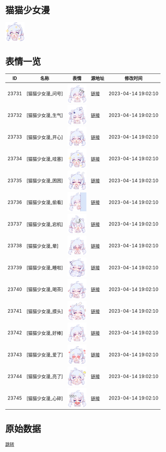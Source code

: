 # 猫猫少女漫

<img src="./cover.png" height="60" alt="cover" />

# 表情一览

|ID|名称|表情|源地址|修改时间|
|----|----|----|----|----|
|23731|[猫猫少女漫_问号]|<img src="./pic/023731_%5B猫猫少女漫_问号%5D.png" height="60" alt="问号"/>|[链接](https://i0.hdslb.com/bfs/garb/b05bfd6a88ed6649e33c6b5e0893b844aab28b68.png)|2023-04-14 19:02:10|
|23732|[猫猫少女漫_生气]|<img src="./pic/023732_%5B猫猫少女漫_生气%5D.png" height="60" alt="生气"/>|[链接](https://i0.hdslb.com/bfs/garb/6277e3b78dcbf0031e70342f948c2b63a01e4314.png)|2023-04-14 19:02:10|
|23733|[猫猫少女漫_开心]|<img src="./pic/023733_%5B猫猫少女漫_开心%5D.png" height="60" alt="开心"/>|[链接](https://i0.hdslb.com/bfs/garb/c710bc5829b61c1d2401abaf800f2affda6ff5cd.png)|2023-04-14 19:02:10|
|23734|[猫猫少女漫_哇塞]|<img src="./pic/023734_%5B猫猫少女漫_哇塞%5D.png" height="60" alt="哇塞"/>|[链接](https://i0.hdslb.com/bfs/garb/9c0520504e2df98cd8461af15dbc2f65502741f1.png)|2023-04-14 19:02:10|
|23735|[猫猫少女漫_困困]|<img src="./pic/023735_%5B猫猫少女漫_困困%5D.png" height="60" alt="困困"/>|[链接](https://i0.hdslb.com/bfs/garb/7d97fc12451adab536be0041e561200b6c579b22.png)|2023-04-14 19:02:10|
|23736|[猫猫少女漫_偷看]|<img src="./pic/023736_%5B猫猫少女漫_偷看%5D.png" height="60" alt="偷看"/>|[链接](https://i0.hdslb.com/bfs/garb/1527a18f0d8298a330934ba99620031c9c8c09a1.png)|2023-04-14 19:02:10|
|23737|[猫猫少女漫_宕机]|<img src="./pic/023737_%5B猫猫少女漫_宕机%5D.png" height="60" alt="宕机"/>|[链接](https://i0.hdslb.com/bfs/garb/2dda9e76d2867a11fad4e28562fd022d1cc7dd8f.png)|2023-04-14 19:02:10|
|23738|[猫猫少女漫_晕]|<img src="./pic/023738_%5B猫猫少女漫_晕%5D.png" height="60" alt="晕"/>|[链接](https://i0.hdslb.com/bfs/garb/28eae77f2a0260ccff95dd010927c7a8c01984cf.png)|2023-04-14 19:02:10|
|23739|[猫猫少女漫_睡啦]|<img src="./pic/023739_%5B猫猫少女漫_睡啦%5D.png" height="60" alt="睡啦"/>|[链接](https://i0.hdslb.com/bfs/garb/9639c0bd27b46d443f8c00afa0a53bf3af44f2fa.png)|2023-04-14 19:02:10|
|23740|[猫猫少女漫_喝茶]|<img src="./pic/023740_%5B猫猫少女漫_喝茶%5D.png" height="60" alt="喝茶"/>|[链接](https://i0.hdslb.com/bfs/garb/79f69ba4f9879019ef1cba4e20634f203d0f70b3.png)|2023-04-14 19:02:10|
|23741|[猫猫少女漫_摸头]|<img src="./pic/023741_%5B猫猫少女漫_摸头%5D.png" height="60" alt="摸头"/>|[链接](https://i0.hdslb.com/bfs/garb/2bc622a9fb9a798b3acd1a224ffa8d6bb35df806.png)|2023-04-14 19:02:10|
|23742|[猫猫少女漫_好棒]|<img src="./pic/023742_%5B猫猫少女漫_好棒%5D.png" height="60" alt="好棒"/>|[链接](https://i0.hdslb.com/bfs/garb/5906ae43fc291c8826eba88a7f3ffa40a2f6df41.png)|2023-04-14 19:02:10|
|23743|[猫猫少女漫_爱了]|<img src="./pic/023743_%5B猫猫少女漫_爱了%5D.png" height="60" alt="爱了"/>|[链接](https://i0.hdslb.com/bfs/garb/c8ade94b520d70421b9eec2a54b9013c7272c9be.png)|2023-04-14 19:02:10|
|23744|[猫猫少女漫_亮了]|<img src="./pic/023744_%5B猫猫少女漫_亮了%5D.png" height="60" alt="亮了"/>|[链接](https://i0.hdslb.com/bfs/garb/a058aec27b340c3d07d5a1969b0716eef348694d.png)|2023-04-14 19:02:10|
|23745|[猫猫少女漫_心碎]|<img src="./pic/023745_%5B猫猫少女漫_心碎%5D.png" height="60" alt="心碎"/>|[链接](https://i0.hdslb.com/bfs/garb/77942735560a4eb491bac0ccdfcac56ef90e30ef.png)|2023-04-14 19:02:10|

# 原始数据

[跳转](./raw.json)

